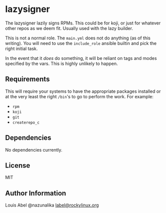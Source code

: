 lazysigner
==========

The lazysigner lazily signs RPMs. This could be for koji, or just for whatever other repos as we deem fit. Usually used with the lazy builder.

This is not a normal role. The `main.yml` does not do anything (as of this writing). You will need to use the `include_role` ansible builtin and pick the right initial task.

In the event that it *does* do something, it will be reliant on tags and modes specified by the vars. This is highly unlikely to happen.

Requirements
------------

This will require your systems to have the appropriate packages installed or at the very least the right `/bin`'s to go to perform the work. For example:

* `rpm` 
* `koji`
* `git`
* `createrepo_c`

Dependencies
------------

No dependencies currently.

License
-------

MIT

Author Information
------------------

Louis Abel @nazunalika <label@rockylinux.org>
